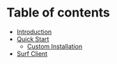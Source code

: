 # Table of contents

* [Introduction](README.md)
* [Quick Start](quick-start/README.md)
  * [Custom Installation](quick-start/custom-installation.md)
* [Surf Client](surf-client.md)

